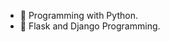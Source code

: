 
- 👀 Programming with Python. 
- 🌱 Flask and Django Programming.


<!---
imuttam/imuttam is a ✨ special ✨ repository because its `README.md` (this file) appears on your GitHub profile.
You can click the Preview link to take a look at your changes.
--->
